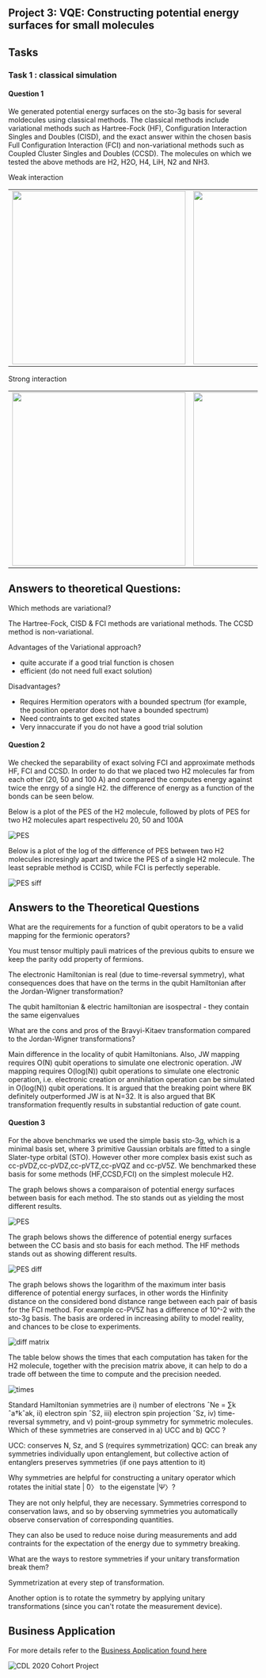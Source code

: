 ## Project 3: VQE: Constructing potential energy surfaces for small molecules

## Tasks 

### Task 1 : classical simulation

#### Question 1
We generated potential energy surfaces on the sto-3g basis for several moldecules using classical methods. The classical methods include variational methods such as Hartree-Fock (HF), Configuration Interaction Singles and Doubles (CISD),  and the exact answer within the chosen basis Full Configuration Interaction (FCI) and non-variational methods such as Coupled Cluster Singles and Doubles (CCSD). The molecules on which we tested the above methods are H2, H2O, H4, LiH, N2 and NH3.

Weak interaction

<table><tr>
    <td><img src="./img/Task1_Qu1_H2.png" style="width: 350px;"></td> 
    <td><img src="./img/Task1_Qu1_LiH.png" style="width: 350px;"></td>
    </tr>
</table>

Strong interaction

<table><tr>
    <td><img src="./img/Task1_Qu1_H2O.png" style="width: 350px;"></td> 
    <td><img src="./img/Task1_Qu1_H4.png" style="width: 350px;"></td>
    </tr>
</table>

## Answers to theoretical Questions:

Which methods are variational?

The Hartree-Fock, CISD & FCI methods are variational methods. The CCSD method is non-variational.

Advantages of the Variational approach?

- quite accurate if a good trial function is chosen
- efficient (do not need full exact solution)

Disadvantages?

- Requires Hermition operators with a bounded spectrum (for example, the position operator does not have a bounded spectrum)
- Need contraints to get excited states
- Very innaccurate if you do not have a good trial solution

#### Question 2
We checked the separability of exact solving FCI and approximate methods HF, FCI and CCSD. In order to do that we placed two H2 molecules far from each other (20, 50 and 100 A) and compared the computes energy against twice the enrgy of a single H2. the difference of energy as a function of the bonds can be seen below.

Below is a plot of the PES of the H2 molecule, followed by plots of PES for two H2 molecules apart respectivelu 20, 50 and 100A

![PES](./img/Task1_Qu2_energy.png)

Below is a plot of the log of the difference of PES between two H2 molecules incresingly apart and twice the PES of a single H2 molecule. The least seprable method is CCISD, while FCI is perfectly seperable.

![PES siff](./img/Task1_Qu2_diff.png)

## Answers to the Theoretical Questions

What are the requirements for a function of qubit operators to be a valid mapping for the
fermionic operators?

You must tensor multiply pauli matrices of the previous qubits to ensure we keep the parity odd property of fermions.

The electronic Hamiltonian is real (due to time-reversal symmetry), what consequences does
that have on the terms in the qubit Hamiltonian after the Jordan-Wigner transformation?

The qubit hamiltonian & electric hamiltonian are isospectral - they contain the same eigenvalues

What are the cons and pros of the Bravyi-Kitaev transformation compared to the
Jordan-Wigner transformations?

Main difference in the locality of qubit Hamiltonians. Also, JW mapping requires O(N) qubit operations to simulate one electronic operation.
JW mapping requires O(log(N)) qubit operations to simulate one electronic operation, i.e. electronic creation or annihilation operation can be simulated in O(log(N)) qubit operations. It is argued that the breaking point where BK definitely outperformed JW is at N=32. It is also argued that BK transformation frequently results in substantial reduction of gate count.


#### Question 3
For the above benchmarks we used the simple basis sto-3g, which is a  minimal basis set, where 3 primitive Gaussian orbitals are fitted to a single Slater-type orbital (STO). However other more complex basis exist such as cc-pVDZ,cc-pVDZ,cc-pVTZ,cc-pVQZ and cc-pV5Z. We benchmarked these basis for some methods (HF,CCSD,FCI) on the simplest molecule H2.

The graph belows shows a comparaison of potential energy surfaces  between basis for each method. The sto stands out as yielding the most different results.

![PES](./img/Task1_Qu3_plot1_energy.png)

The graph belows shows the difference of potential energy surfaces between the CC basis and sto basis for each method. The HF methods stands out as showing different results.

![PES diff](./img/Task1_Qu3_plot1_diff.png)

The graph belows shows the logarithm of the maximum inter basis difference of potential energy surfaces, in other words the Hinfinity distance on the considered bond distance range between each pair of basis for the  FCI method. For example cc-PV5Z has a difference of 10^-2 with the sto-3g basis. The basis are ordered in increasing ability to model reality, and chances to be close to experiments.

![diff matrix](./img/Task1_Qu3_plot1_diff_matrix.png)

The table below shows the times that each computation has taken for the H2 molecule, together with the precision matrix above, it can help to do a trade off between the time to compute and the precision needed.

![times](./img/Task1_Qu3_plot1_times.png)

Standard Hamiltonian symmetries are i) number of electrons ˆNe = ∑k ˆa†kˆak, ii) electron spin ˆS2, iii) electron spin projection ˆSz, iv) time-reversal symmetry, and v) point-group symmetry for
symmetric molecules. Which of these symmetries are conserved in a) UCC and b) QCC ?

UCC: conserves N, Sz, and S (requires symmetrization)
QCC: can break any symmetries individually upon entanglement, but collective action of entanglers preserves symmetries (if one pays attention to it)

Why symmetries are helpful for constructing a unitary operator which rotates the initial state
| ̄0〉 to the eigenstate |Ψ〉?

They are not only helpful, they are necessary. Symmetries correspond to conservation laws, and so by observing symmetries you automatically observe conservation of corresponding quantities.

They can also be used to reduce noise during measurements and add contraints for the expectation of the energy due to symmetry breaking.

What are the ways to restore symmetries if your unitary transformation break them?

Symmetrization at every step of transformation.

Another option is to rotate the symmetry by applying unitary transformations (since you can't rotate the measurement device).

## Business Application

For more details refer to the [Business Application found here](./Business_Application.md)

![CDL 2020 Cohort Project](../figures/CDL_logo.jpg)
